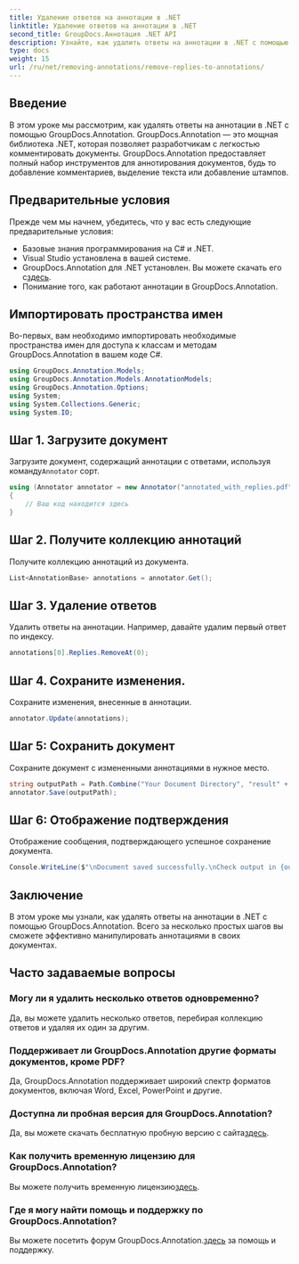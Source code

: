 ```yaml
---
title: Удаление ответов на аннотации в .NET
linktitle: Удаление ответов на аннотации в .NET
second_title: GroupDocs.Аннотация .NET API
description: Узнайте, как удалить ответы на аннотации в .NET с помощью GroupDocs.Annotation. Пошаговое руководство с примерами кода.
type: docs
weight: 15
url: /ru/net/removing-annotations/remove-replies-to-annotations/
---
```

## Введение
В этом уроке мы рассмотрим, как удалять ответы на аннотации в .NET с помощью GroupDocs.Annotation. GroupDocs.Annotation — это мощная библиотека .NET, которая позволяет разработчикам с легкостью комментировать документы. GroupDocs.Annotation предоставляет полный набор инструментов для аннотирования документов, будь то добавление комментариев, выделение текста или добавление штампов.
## Предварительные условия
Прежде чем мы начнем, убедитесь, что у вас есть следующие предварительные условия:
- Базовые знания программирования на C# и .NET.
- Visual Studio установлена в вашей системе.
-  GroupDocs.Annotation для .NET установлен. Вы можете скачать его с[здесь](https://releases.groupdocs.com/annotation/net/).
- Понимание того, как работают аннотации в GroupDocs.Annotation.

## Импортировать пространства имен
Во-первых, вам необходимо импортировать необходимые пространства имен для доступа к классам и методам GroupDocs.Annotation в вашем коде C#.
```csharp
using GroupDocs.Annotation.Models;
using GroupDocs.Annotation.Models.AnnotationModels;
using GroupDocs.Annotation.Options;
using System;
using System.Collections.Generic;
using System.IO;
```
## Шаг 1. Загрузите документ
 Загрузите документ, содержащий аннотации с ответами, используя команду`Annotator` сорт.
```csharp
using (Annotator annotator = new Annotator("annotated_with_replies.pdf"))
{
    // Ваш код находится здесь
}
```
## Шаг 2. Получите коллекцию аннотаций
Получите коллекцию аннотаций из документа.
```csharp
List<AnnotationBase> annotations = annotator.Get();
```
## Шаг 3. Удаление ответов
Удалить ответы на аннотации. Например, давайте удалим первый ответ по индексу.
```csharp
annotations[0].Replies.RemoveAt(0);
```
## Шаг 4. Сохраните изменения.
Сохраните изменения, внесенные в аннотации.
```csharp
annotator.Update(annotations);
```
## Шаг 5: Сохранить документ
Сохраните документ с измененными аннотациями в нужное место.
```csharp
string outputPath = Path.Combine("Your Document Directory", "result" + Path.GetExtension("input.pdf"));
annotator.Save(outputPath);
```
## Шаг 6: Отображение подтверждения
Отображение сообщения, подтверждающего успешное сохранение документа.
```csharp
Console.WriteLine($"\nDocument saved successfully.\nCheck output in {outputPath}.");
```

## Заключение
В этом уроке мы узнали, как удалять ответы на аннотации в .NET с помощью GroupDocs.Annotation. Всего за несколько простых шагов вы сможете эффективно манипулировать аннотациями в своих документах.
## Часто задаваемые вопросы
### Могу ли я удалить несколько ответов одновременно?
Да, вы можете удалить несколько ответов, перебирая коллекцию ответов и удаляя их один за другим.
### Поддерживает ли GroupDocs.Annotation другие форматы документов, кроме PDF?
Да, GroupDocs.Annotation поддерживает широкий спектр форматов документов, включая Word, Excel, PowerPoint и другие.
### Доступна ли пробная версия для GroupDocs.Annotation?
 Да, вы можете скачать бесплатную пробную версию с сайта[здесь](https://releases.groupdocs.com/).
### Как получить временную лицензию для GroupDocs.Annotation?
 Вы можете получить временную лицензию[здесь](https://purchase.groupdocs.com/temporary-license/).
### Где я могу найти помощь и поддержку по GroupDocs.Annotation?
 Вы можете посетить форум GroupDocs.Annotation.[здесь](https://forum.groupdocs.com/c/annotation/10) за помощь и поддержку.